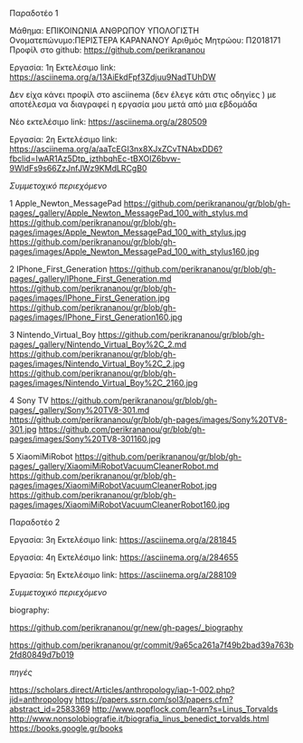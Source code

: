 Παραδοτέο 1

Μάθημα: ΕΠΙΚΟΙΝΩΝΙΑ ΑΝΘΡΩΠΟΥ ΥΠΟΛΟΓΙΣΤΗ
Ονοματεπώνυμο:ΠΕΡΙΣΤΕΡΑ ΚΑΡΑΝΑΝΟΥ
Αριθμός Μητρώου: Π2018171
Προφίλ στο github: https://github.com/perikrananou


Εργασία: 1η
Εκτελέσιμο link: https://asciinema.org/a/13AiEkdFpf3Zdjuu9NadTUhDW

Δεν είχα κάνει προφίλ στο asciinema (δεν έλεγε κάτι στις οδηγίες ) με αποτέλεσμα να διαγραφεί η εργασία μου μετά από μια εβδομάδα 

Νέο εκτελέσιμο link: https://asciinema.org/a/280509


Εργασία: 2η
Εκτελέσιμο link: https://asciinema.org/a/aaTcEGI3nx8XJxZCvTNAbxDD6?fbclid=IwAR1Az5Dtp_jzthbqhEc-tBXOIZ6bvw-9WldFs9s66ZzJnfJWz9KMdLRCgB0

*Συμμετοχικό περιεχόμενο* 


1
 Apple_Newton_MessagePad
 https://github.com/perikrananou/gr/blob/gh-pages/_gallery/Apple_Newton_MessagePad_100_with_stylus.md
 https://github.com/perikrananou/gr/blob/gh-pages/images/Apple_Newton_MessagePad_100_with_stylus.jpg
 https://github.com/perikrananou/gr/blob/gh-pages/images/Apple_Newton_MessagePad_100_with_stylus160.jpg

2
 IPhone_First_Generation
 https://github.com/perikrananou/gr/blob/gh-pages/_gallery/IPhone_First_Generation.md
 https://github.com/perikrananou/gr/blob/gh-pages/images/IPhone_First_Generation.jpg
 https://github.com/perikrananou/gr/blob/gh-pages/images/IPhone_First_Generation160.jpg

3
 Nintendo_Virtual_Boy
 https://github.com/perikrananou/gr/blob/gh-pages/_gallery/Nintendo_Virtual_Boy%2C_2.md
 https://github.com/perikrananou/gr/blob/gh-pages/images/Nintendo_Virtual_Boy%2C_2.jpg
 https://github.com/perikrananou/gr/blob/gh-pages/images/Nintendo_Virtual_Boy%2C_2160.jpg

4
 Sony TV
 https://github.com/perikrananou/gr/blob/gh-pages/_gallery/Sony%20TV8-301.md
 https://github.com/perikrananou/gr/blob/gh-pages/images/Sony%20TV8-301.jpg
 https://github.com/perikrananou/gr/blob/gh-pages/images/Sony%20TV8-301160.jpg

5
 XiaomiMiRobot
 https://github.com/perikrananou/gr/blob/gh-pages/_gallery/XiaomiMiRobotVacuumCleanerRobot.md
 https://github.com/perikrananou/gr/blob/gh-pages/images/XiaomiMiRobotVacuumCleanerRobot.jpg
 https://github.com/perikrananou/gr/blob/gh-pages/images/XiaomiMiRobotVacuumCleanerRobot160.jpg
 
 
 Παραδοτέο 2
 
 
Εργασία: 3η
Εκτελέσιμο link: https://asciinema.org/a/281845
 
 
Εργασία: 4η
Εκτελέσιμο link: https://asciinema.org/a/284655


Εργασία: 5η
Εκτελέσιμο link: https://asciinema.org/a/288109
 

 
*Συμμετοχικό περιεχόμενο* 

 
 biography:
 
 https://github.com/perikrananou/gr/new/gh-pages/_biography
 
 https://github.com/perikrananou/gr/commit/9a65ca261a7f49b2bad39a763b2fd80849d7b019
 
 *πηγές*
 
https://scholars.direct/Articles/anthropology/iap-1-002.php?jid=anthropology
https://papers.ssrn.com/sol3/papers.cfm?abstract_id=2583369
http://www.popflock.com/learn?s=Linus_Torvalds
http://www.nonsolobiografie.it/biografia_linus_benedict_torvalds.html
https://books.google.gr/books

 

